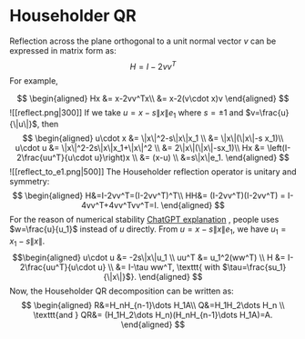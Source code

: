 
# Householder QR

Reflection across the plane orthogonal to a unit normal vector $v$ can be expressed in matrix form as:
$$H=I-2vv^T$$
For example,

$$
\begin{aligned}
Hx &= x-2vv^Tx\\
   &= x-2(v\cdot x)v
\end{aligned}
$$
![[reflect.png|300]]
If we take $u=x-s\|x\|e_1$ where $s=\pm 1$ and $v=\frac{u}{\|u\|}$, then
$$
\begin{aligned}
u\cdot x &= \|x\|^2-s\|x\|x_1 \\
		 &= \|x\|(\|x\|-s x_1)\\
u\cdot u &= \|x\|^2-2s\|x\|x_1+\|x\|^2    \\
         &= 2\|x\|(\|x\|-sx_1)\\
Hx &= \left(I-2\frac{uu^T}{u\cdot u}\right)x \\
   &= (x-u) \\
   &=s\|x\|e_1.
\end{aligned}
$$
![[reflect_to_e1.png|500]]
The Householder reflection operator is unitary and symmetry:
$$
\begin{aligned}
H&=I-2vv^T=(I-2vv^T)^T\\
HH&= (I-2vv^T)(I-2vv^T) = I-4vv^T+4vv^Tvv^T=I.
\end{aligned}
$$
For the reason of numerical stability [ChatGPT explanation](https://chatgpt.com/s/t_6890598223808191a167cd7eea235154) , people uses $w=\frac{u}{u_1}$ instead of $u$ directly. From  $u=x-s\|x\|e_1$, we have $u_1=x_1-s\|x\|$. 
$$\begin{aligned}
u\cdot u &= -2s\|x\|u_1 \\
uu^T &= u_1^2(ww^T) \\
H &= I-2\frac{uu^T}{u\cdot u} \\
  &= I-\tau ww^T, \texttt{ with $\tau=\frac{su_1}{\|x\|}$}.
\end{aligned}
$$
Now, the Householder QR decomposition can be written as:
$$
\begin{aligned}
R&=H_nH_{n-1}\dots H_1A\\
Q&=H_1H_2\dots H_n \\
\texttt{and } QR&= (H_1H_2\dots H_n)(H_nH_{n-1}\dots H_1A)=A.
\end{aligned}
$$
